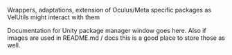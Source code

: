 Wrappers, adaptations, extension of Oculus/Meta specific packages as VelUtils might interact with them

Documentation for Unity package manager window goes here.
Also if images are used in README.md / docs this is a good place to store those as well.

